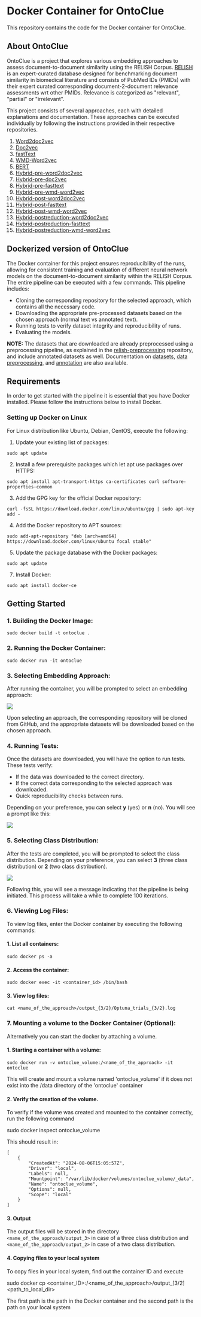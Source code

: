 # Docker Container for OntoClue

This repository contains the code for the Docker container for OntoClue. 

## About OntoClue

OntoClue is a project that explores various embedding approaches to assess document-to-document similarity using the RELISH Corpus. [RELISH](https://academic.oup.com/database/article/doi/10.1093/database/baz138/5871485?login=false) is an expert-curated database designed for benchmarking document similarity in biomedical literature and consists of PubMed IDs (PMIDs) with their expert curated corresponding document-2-document relevance assessments wrt other PMIDs. Relevance is categorized as "relevant", "partial" or "irrelevant".

This project consists of several approaches, each with detailed explanations and documentation. These approaches can be executed individually by following the instructions provided in their respective repositories.

1. [Word2doc2vec](https://github.com/zbmed-semtec/word2doc2vec-doc-relevance-training)
2. [Doc2vec](https://github.com/zbmed-semtec/doc2vec-doc-relevance-training)
3. [fastText](https://github.com/zbmed-semtec/fasttext2doc2vec-doc-relevance-training)
4. [WMD-Word2vec]()
5. [BERT]()
6. [Hybrid-pre-word2doc2vec](https://github.com/zbmed-semtec/hybrid-doc-relevance-training/tree/dev/code/pre/word2doc2vec)
7. [Hybrid-pre-doc2vec](https://github.com/zbmed-semtec/hybrid-doc-relevance-training/tree/dev/code/pre/doc2vec)
8. [Hybrid-pre-fasttext](https://github.com/zbmed-semtec/hybrid-doc-relevance-training/tree/dev/code/pre/fasttext)
9. [Hybrid-pre-wmd-word2vec](https://github.com/zbmed-semtec/hybrid-doc-relevance-training/tree/dev/code/pre/wmd-word2vec)
10. [Hybrid-post-word2doc2vec](https://github.com/zbmed-semtec/hybrid-doc-relevance-training/tree/dev/code/post/word2doc2vec)
11. [Hybrid-post-fasttext](https://github.com/zbmed-semtec/hybrid-doc-relevance-training/tree/dev/code/post/fasttext)
12. [Hybrid-post-wmd-word2vec](https://github.com/zbmed-semtec/hybrid-doc-relevance-training/tree/dev/code/post/wmd-word2vec)
13. [Hybrid-postreduction-word2doc2vec](https://github.com/zbmed-semtec/hybrid-doc-relevance-training/tree/dev/code/postreduction/word2doc2vec)
14. [Hybrid-postreduction-fasttext](https://github.com/zbmed-semtec/hybrid-doc-relevance-training/tree/dev/code/postreduction/fasttext)
15. [Hybrid-postreduction-wmd-word2vec](https://github.com/zbmed-semtec/hybrid-doc-relevance-training/tree/dev/code/postreduction/wmd-word2vec)

## Dockerized version of OntoClue

The Docker container for this project ensures reproducibility of the runs, allowing for consistent training and evaluation of different neural network models on the document-to-document similarity within the RELISH Corpus. The entire pipeline can be executed with a few commands. This pipeline includes:

+ Cloning the corresponding repository for the selected approach, which contains all the necessary code.
+ Downloading the appropriate pre-processed datasets based on the chosen approach (normal text vs annotated text).
+ Running tests to verify dataset integrity and reproducibility of runs.
+ Evaluating the models.

**NOTE:** The datasets that are downloaded are already preprocessed using a preprocessing pipeline, as explained in the [relish-preprocessing](https://github.com/zbmed-semtec/relish-preprocessing) repository, and include annotated datasets as well. Documentation on [datasets](https://github.com/zbmed-semtec/relish-preprocessing), [data preprocessing](https://github.com/zbmed-semtec/relish-preprocessing), and [annotation](https://github.com/zbmed-semtec/relish-preprocessing) are also available.

## Requirements

In order to get started with the pipeline it is essential that you have Docker installed. Please follow the instructions below to install Docker.

### Setting up Docker on Linux

For Linux distribution like Ubuntu, Debian, CentOS, execute the following:

1. Update your existing list of packages:
```
sudo apt update
```

2. Install a few prerequisite packages which let apt use packages over HTTPS:
```
sudo apt install apt-transport-https ca-certificates curl software-properties-common
```


3. Add the GPG key for the official Docker repository:
```
curl -fsSL https://download.docker.com/linux/ubuntu/gpg | sudo apt-key add -
```


4. Add the Docker repository to APT sources:
```
sudo add-apt-repository "deb [arch=amd64] https://download.docker.com/linux/ubuntu focal stable"
```


5. Update the package database with the Docker packages:
```
sudo apt update
```


7. Install Docker:
```
sudo apt install docker-ce
```


## Getting Started


### 1. Building the Docker Image:

```
sudo docker build -t ontoclue .
```

### 2. Running the Docker Container:

```
sudo docker run -it ontoclue
```

### 3. Selecting Embedding Approach:

After running the container, you will be prompted to select an embedding approach:

![](./docs/select_approach.png)

Upon selecting an approach, the corresponding repository will be cloned from GitHub, and the appropriate datasets will be downloaded based on the chosen approach.

### 4. Running Tests:

Once the datasets are downloaded, you will have the option to run tests. These tests verify:

- If the data was downloaded to the correct directory.
- If the correct data corresponding to the selected approach was downloaded.
- Quick reproducibility checks between runs.

Depending on your preference, you can select **y** (yes) or **n** (no). You will see a prompt like this:

![](./docs/select_test.png)

### 5. Selecting Class Distribution:

After the tests are completed, you will be prompted to select the class distribution. Depending on your preference, you can select **3** (three class distribution) or **2** (two class distribution).

![](./docs/select_class.png)

Following this, you will see a message indicating that the pipeline is being initiated. This process will take a while to complete 100 iterations.

### 6. Viewing Log Files:

To view log files, enter the Docker container by executing the following commands:

#### 1. List all containers:
```
sudo docker ps -a
```

#### 2. Access the container:
```
sudo docker exec -it <container_id> /bin/bash
```

#### 3. View log files:

```
cat <name_of_the_approach>/output_{3/2}/Optuna_trials_{3/2}.log
```

### 7. Mounting a volume to the Docker Container (Optional):

Alternatively you can start the docker by attaching a volume.

#### 1. Starting a container with a volume:

```
sudo docker run -v ontoclue_volume:/<name_of_the_approach> -it ontoclue
```

This will create and mount a volume named 'ontoclue_volume' if it does not exist into the /data directory of the 'ontoclue' container

#### 2. Verify the creation of the volume.
To verify if the volume was created and mounted to the container correctly, run the following command

sudo docker inspect ontoclue_volume

This should result in:

```
[
    {
        "CreatedAt": "2024-08-06T15:05:57Z",
        "Driver": "local",
        "Labels": null,
        "Mountpoint": "/var/lib/docker/volumes/ontoclue_volume/_data",
        "Name": "ontoclue_volume",
        "Options": null,
        "Scope": "local"
    }
]
```

#### 3. Output 

The output files will be stored in the directory ```<name_of_the_approach/output_3>``` in case of a three class distribution and ```<name_of_the_approach/output_2>``` in case of a two class distribution.

#### 4. Copying files to your local system
To copy files in your local system, find out the container ID and execute

sudo docker cp <container_ID>:/<name_of_the_approach>/output_[3/2] <path_to_local_dir>

The first path is the path in the Docker container and the second path is the path on your local system 